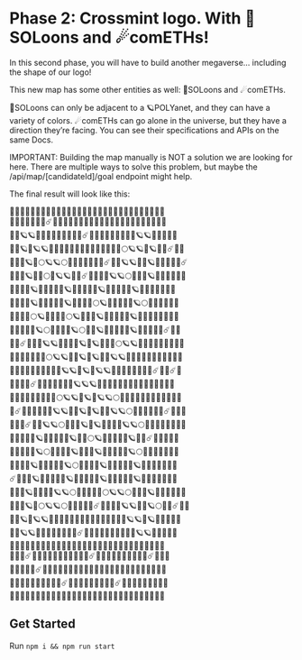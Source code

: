 # Phase 2: Crossmint logo. With 🌙SOLoons and ☄comETHs!

In this second phase, you will have to build another megaverse… including the shape of our logo!

This new map has some other entities as well: 🌙SOLoons and ☄comETHs.

🌙SOLoons can only be adjacent to a 🪐POLYanet, and they can have a variety of colors.
☄comETHs can go alone in the universe, but they have a direction they’re facing.
You can see their specifications and APIs on the same Docs.

IMPORTANT: Building the map manually is NOT a solution we are looking for here. There are multiple ways to solve this problem, but maybe the /api/map/[candidateId]/goal endpoint might help.

The final result will look like this:

🌌🌌🌌🌌🌌🌌🌌🌌🌌🌌🌌🌌🌌🌌🌌🌌🌌🌌🌌🌌🌌🌌🌌🌌🌌🌌🌌🌌🌌🌌  
🌌🌌🌌🌌🌌🌌🌌☄️🌌🌌🌌🌌🌌🌌🌌🌌🌌🌌🌌🌌🌌🌌🌌🌌🌌🌌🌌🌌🌌🌌  
🌌🌌🪐🪐🌌🌌🌌🌌🌌🌌🌌🌌🌌☄️🌌🌌🌌🌌🌌🌌🌌🌌🌌🪐🪐🌌🌌🌌🌌🌌  
🌌🌌🪐🌌🪐🪐🌌🌌🌌🌌🌌🌌🌌🌌🌌🌌🌌🌌🌌🌌🌕🪐🪐🌌🪐🌌🌌☄️🌌🌌  
🌌🌌🌌🪐🌌🌕🪐🪐🌕🌌🌌🌌🌌🌌🌌🌌☄️🌌🌌🪐🪐🌌🌌🪐🌌🌌🌌🌌🌌☄️  
🌌🌌🌌🪐🌌🌌🌕🌌🪐🪐🌌🌌☄️🌌🌌🌌🌌🪐🪐🌕🌌🌌🌌🪐🌌🌌🌌🌌🌌🌌  
🌌🌌🌌🌌🪐🌌🌌🌌🌌🌌🪐🌌🌌🌌🌌🌌🪐🌌🌌🌌🌌🌌🪐🌌🌌🌌🌌🌌🌌🌌  
🌌🌌🌌🌌🪐🌌🌌🌌🌌🌌🪐🌌🌌🌌🌌🌕🪐🌌🌌🌌🌌🌌🪐🌕🌌🌌🌌🌌🌌🌌  
🌌🌌🌌🌌🌕🪐🌌🌌🌌🌌🌕🪐🌌🌌🌌🪐🌌🌌🌌🌌🌌🪐🌌🌌🌌🌌🌌🌌🌌🌌  
🌌🌌🌌🌌🌌🪐🌕🌌🌌🌌🌌🪐🌕🌌🌌🪐🌌🌌🌌🌌🌌🪐🌌🌌🌌🌌🌌☄️🌌🌌  
🌌🌌☄️🌌🌌🌌🪐🪐🌌🌌🌌🌌🪐🌌🪐🌌🌌🌌🌕🪐🪐🌌🌌🌌🌌🌌🌌🌌🌌🌌  
🌌🌌🌌🌌🌌🌌🌌🌕🪐🪐🌌🌌🪐🌌🪐🌌🌌🪐🪐🌌🌌🌌🌌🌌🌌🌌🌌🌌🌌🌌  
🌌🌌🌌🌌🌌🌌🌌🌌🌌🌌🪐🪐🌌🪐🌌🪐🪐🌌🌌🌌🌌🌌🌌🌌🌌☄️🌌🌌☄️🌌  
🌌🌌🌌🌌☄️🌌🌌🌌🌌🌌🌌🌌🪐🪐🪐🌌🌌🌌🌌🌌🌌🌌🌌🌌🌌🌌🌌🌌🌌🌌  
🌌🌌🌌🌌🌌🌌🌌🌌🌌🌕🪐🪐🌌🪐🌌🪐🪐🌕🌌🌌🌌🌌🌌🌌🌌🌌🌌🌌🌌🌌  
🌌☄️🌌🌌🌌🌌🌌🌌🪐🪐🌌🌌🪐🌌🪐🌌🌌🪐🪐🌕🌌🌌🌌🌌🌌🌌☄️🌌🌌🌌  
🌌🌌🌌☄️🌌🌌🪐🪐🌕🌌🌌🌌🪐🌌🪐🌌🌌🌌🌌🪐🪐🌕🌌🌌🌌🌌🌌🌌🌌🌌  
🌌🌌🌌🌌🌌🪐🌌🌌🌌🌌🌌🪐🌌🌌🌕🪐🌌🌌🌌🌌🌌🪐🌌🌌☄️🌌🌌🌌🌌🌌  
🌌🌌🌌🌌🌌🪐🌕🌌🌌🌌🌌🪐🌌🌌🌌🪐🌌🌌🌌🌌🌌🪐🌕🌌🌌🌌🌌🌌🌌🌌  
🌌🌌🌌🌌🪐🌌🌌🌌🌌🌌🪐🌕🌌🌌🌌🌌🪐🌌🌌🌌🌌🌌🪐🌌🌌🌌🌌🌌🌌🌌  
☄️🌌🌌🌌🪐🌌🌌🌌🌌🌌🪐🌌🌌🌌🌌🌌🪐🌌🌌🌌🌌🌌🪐🌌🌌🌌🌌🌌🌌🌌  
🌌🌌🌌🪐🌌🌌🌌🌌🪐🪐🌕🌌🌌🌌🌌🌌🌕🪐🪐🌕🌌🌌🌌🪐🌌🌌🌌🌌🌌🌌  
🌌🌌🌌🪐🌌🌕🪐🪐🌕🌌🌌🌌🌌🌌☄️🌌🌌🌌🌌🪐🪐🌌🌌🪐🌕🌌🌌☄️🌌🌌  
🌌🌌🪐🌌🪐🪐🌌🌌🌌🌌🌌🌌🌌🌌🌌🌌🌌🌌🌌🌌🌌🪐🪐🌌🪐🌌🌌🌌🌌🌌  
🌌🌌🪐🪐🌌🌌🌌🌌🌌🌌🌌🌌☄️🌌🌌🌌🌌🌌🌌🌌🌌🌌🌌🪐🪐🌌🌌🌌🌌🌌  
🌌🌌🌌🌌🌌🌌🌌🌌🌌🌌🌌🌌🌌🌌🌌🌌🌌🌌🌌🌌🌌🌌🌌🌌🌌🌌🌌🌌🌌🌌  
🌌🌌🌌☄️🌌🌌🌌🌌🌌🌌🌌🌌🌌🌌🌌☄️🌌🌌🌌🌌🌌🌌🌌🌌🌌🌌☄️🌌🌌🌌  
🌌🌌🌌🌌🌌☄️🌌🌌🌌🌌🌌🌌🌌🌌🌌🌌🌌🌌🌌🌌🌌🌌🌌🌌🌌🌌🌌🌌🌌🌌  
🌌🌌🌌🌌🌌🌌🌌🌌🌌🌌☄️🌌🌌🌌🌌🌌🌌🌌🌌🌌☄️🌌🌌🌌🌌🌌🌌🌌🌌🌌  
🌌🌌🌌🌌🌌🌌🌌🌌🌌🌌🌌🌌🌌🌌🌌🌌🌌🌌🌌🌌🌌🌌🌌🌌🌌🌌🌌🌌🌌🌌

## Get Started

Run `npm i && npm run start`
